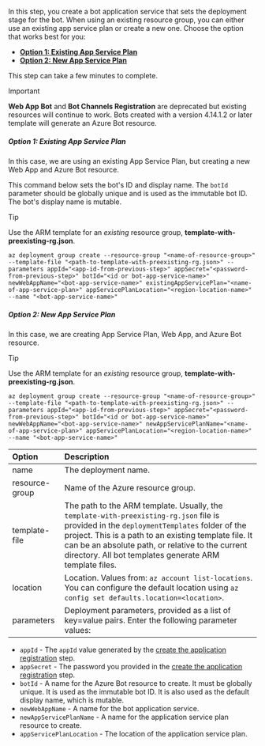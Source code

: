In this step, you create a bot application service that sets the deployment stage for the bot. When using an existing resource group, you can either use an existing app service plan or create a new one. Choose the option that works best for you:

- [**Option 1: Existing App Service Plan**](#option-1-existing-app-service-plan)
- [**Option 2: New App Service Plan**](#option-2-new-app-service-plan)

This step can take a few minutes to complete.

> [!IMPORTANT]
> **Web App Bot** and **Bot Channels Registration** are deprecated but existing resources will continue to work. Bots created with a version 4.14.1.2 or later template will generate an Azure Bot resource.

##### **Option 1: Existing App Service Plan**

In this case, we are using an existing App Service Plan, but creating a new Web App and Azure Bot resource.

This command below sets the bot's ID and display name. The `botId` parameter should be globally unique and is used as the immutable bot ID. The bot's display name is mutable.

> [!TIP]
> Use the ARM template for an _existing_ resource group, **template-with-preexisting-rg.json**.

```azurecli
az deployment group create --resource-group "<name-of-resource-group>" --template-file "<path-to-template-with-preexisting-rg.json>" --parameters appId="<app-id-from-previous-step>" appSecret="<password-from-previous-step>" botId="<id or bot-app-service-name>" newWebAppName="<bot-app-service-name>" existingAppServicePlan="<name-of-app-service-plan>" appServicePlanLocation="<region-location-name>" --name "<bot-app-service-name>"
```

##### **Option 2: New App Service Plan**

In this case, we are creating App Service Plan, Web App, and Azure Bot resource.

> [!TIP]
> Use the ARM template for an _existing_ resource group, **template-with-preexisting-rg.json**.

```azurecli
az deployment group create --resource-group "<name-of-resource-group>" --template-file "<path-to-template-with-preexisting-rg.json>" --parameters appId="<app-id-from-previous-step>" appSecret="<password-from-previous-step>" botId="<id or bot-app-service-name>" newWebAppName="<bot-app-service-name>" newAppServicePlanName="<name-of-app-service-plan>" appServicePlanLocation="<region-location-name>" --name "<bot-app-service-name>"
```

| Option   | Description |
|:---------|:------------|
| name | The deployment name.|
| resource-group | Name of the Azure resource group. |
| template-file | The path to the ARM template. Usually, the  `template-with-preexisting-rg.json` file is provided in the `deploymentTemplates` folder of the project. This is a path to an existing template file. It can be an absolute path, or relative to the current directory. All bot templates generate ARM template files.|
| location |Location. Values from: `az account list-locations`. You can configure the default location using `az config set defaults.location=<location>`. |
| parameters | Deployment parameters, provided as a list of key=value pairs. Enter the following parameter values:

- `appId` - The `appId` value generated by the [create the application registration](#create-app-registration) step.
- `appSecret` - The password you provided in the [create the application registration](#create-app-registration) step.
- `botId` - A name for the  Azure Bot resource to create. It must be globally unique. It is used as the immutable bot ID. It is also used as the default display name, which is mutable.
- `newWebAppName` - A name for the bot application service.
- `newAppServicePlanName` - A name for the application service plan resource to create.
- `appServicePlanLocation` - The location of the application service plan.
